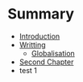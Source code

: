 # Summary

* [Introduction](README.md)
* [Writting](chapter1.md)
   * [Globalisation](test_1.md)
* [Second Chapter](second_chapter.md)
* test 1

